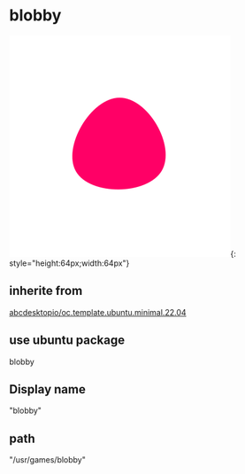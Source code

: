 # blobby
![blobby.svg](/applications/icons/blobby.svg){: style="height:64px;width:64px"}
## inherite from
[abcdesktopio/oc.template.ubuntu.minimal.22.04](abcdesktopio/oc.template.ubuntu.minimal.22.04.md)
## use ubuntu package
blobby
## Display name
"blobby"
## path
"/usr/games/blobby"
